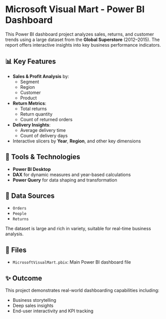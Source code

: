 # Microsoft Visual Mart - Power BI Dashboard

This Power BI dashboard project analyzes sales, returns, and customer trends using a large dataset from the **Global Superstore** (2012–2015). The report offers interactive insights into key business performance indicators.

## 📊 Key Features

- **Sales & Profit Analysis** by:
  - Segment
  - Region
  - Customer
  - Product
- **Return Metrics**:
  - Total returns
  - Return quantity
  - Count of returned orders
- **Delivery Insights**:
  - Average delivery time
  - Count of delivery days
- Interactive slicers by **Year**, **Region**, and other key dimensions

## 🧠 Tools & Technologies

- **Power BI Desktop**
- **DAX** for dynamic measures and year-based calculations
- **Power Query** for data shaping and transformation

## 🧾 Data Sources

- `Orders`
- `People`
- `Returns`

The dataset is large and rich in variety, suitable for real-time business analysis.

## 📁 Files

- `MicrosoftVisualMart.pbix`: Main Power BI dashboard file

## ✨ Outcome

This project demonstrates real-world dashboarding capabilities including:
- Business storytelling
- Deep sales insights
- End-user interactivity and KPI tracking
